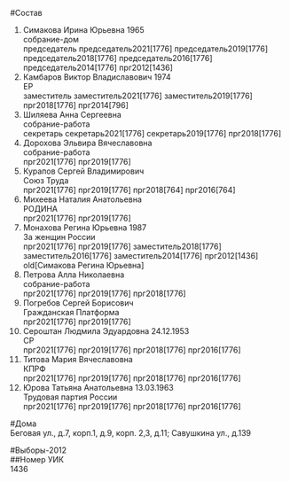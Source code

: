 #Состав  
1. Симакова Ирина Юрьевна 1965  
    собрание-дом  
    председатель председатель2021[1776] председатель2019[1776] председатель2018[1776] председатель2016[1776] председатель2014[1776] прг2012[1436]  
2. Камбаров Виктор Владиславович 1974  
    ЕР  
    заместитель заместитель2021[1776] заместитель2019[1776] прг2018[1776] прг2014[796]  
3. Шиляева Анна Сергеевна  
    собрание-работа  
    секретарь секретарь2021[1776] секретарь2019[1776] прг2018[1776]  
4. Дорохова Эльвира Вячеславовна  
    собрание-работа  
    прг2021[1776] прг2019[1776]  
5. Курапов Сергей Владимирович  
    Союз Труда  
    прг2021[1776] прг2019[1776] прг2018[764] прг2016[764]  
6. Михеева Наталия Анатольевна  
    РОДИНА  
    прг2021[1776] прг2019[1776]  
7. Монахова Регина Юрьевна 1987  
    За женщин России  
    прг2021[1776] прг2019[1776] заместитель2018[1776] заместитель2016[1776] заместитель2014[1776] прг2012[1436] old[Симакова Регина Юрьевна]  
8. Петрова Алла Николаевна  
    собрание-работа  
    прг2021[1776] прг2019[1776] прг2018[1776]  
9. Погребов Сергей Борисович  
    Гражданская Платформа  
    прг2021[1776] прг2019[1776]  
10. Сероштан Людмила Эдуардовна 24.12.1953  
    СР  
    прг2021[1776] прг2019[1776] прг2018[1776] прг2016[1776]  
11. Титова Мария Вячеславовна  
    КПРФ  
    прг2021[1776] прг2019[1776] прг2018[1776] прг2016[1776]  
12. Юрова Татьяна Анатольевна 13.03.1963  
    Трудовая партия России  
    прг2021[1776] прг2019[1776] прг2018[1776] прг2016[1776]  
  
#Дома  
Беговая ул., д.7, корп.1, д.9, корп. 2,3, д.11; Савушкина ул., д.139  
  
#Выборы-2012  
##Номер УИК  
1436  
